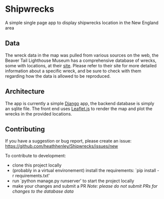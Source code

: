 # Shipwrecks
A simple single page app to display shipwrecks location in the New England area

## Data
The wreck data in the map was pulled from various sources on the web, the Beaver Tail Lighthouse Museum has a comprehensive database of wrecks, some with locations, at their [site](https://beavertaillight.org/wrecks/). Please refer to their site for more detailed information about a specific wreck, and be sure to check with them regarding how the data is allowed to be reproduced.

## Architecture
The app is currently a simple [Django](https://www.djangoproject.com/) app, the backend database is simply an sqlite file. The front end uses [Leaflet.js](https://leafletjs.com/) to render the map and plot the wrecks in the provided locations.

## Contributing
If you have a suggestion or bug report, please create an issue: https://github.com/heathhenley/Shipwrecks/issues/new 

To contribute to development:
- clone this project locally
- (probably in a virtual environement) install the requirements: `pip install -r requirements.txt' 
- run `python manage.py runserver' to start the project locally
- make your changes and submit a PR
*Note: please do not submit PRs for changes to the database data*
